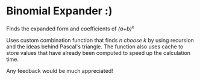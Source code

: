# Binomial Expander :)

Finds the expanded form and coefficients of *(a+b)<sup>x</sup>*


Uses custom combination function that finds *n choose k* by using recursion and the ideas behind Pascal's triangle. The function also uses cache to store values that have already been computed to speed up the calculation time.

Any feedback would be much appreciated!